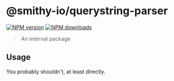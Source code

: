 # @smithy-io/querystring-parser

[![NPM version](https://img.shields.io/npm/v/@smithy-io/querystring-parser/latest.svg)](https://www.npmjs.com/package/@smithy-io/querystring-parser)
[![NPM downloads](https://img.shields.io/npm/dm/@smithy-io/querystring-parser.svg)](https://www.npmjs.com/package/@smithy-io/querystring-parser)

> An internal package

## Usage

You probably shouldn't, at least directly.

